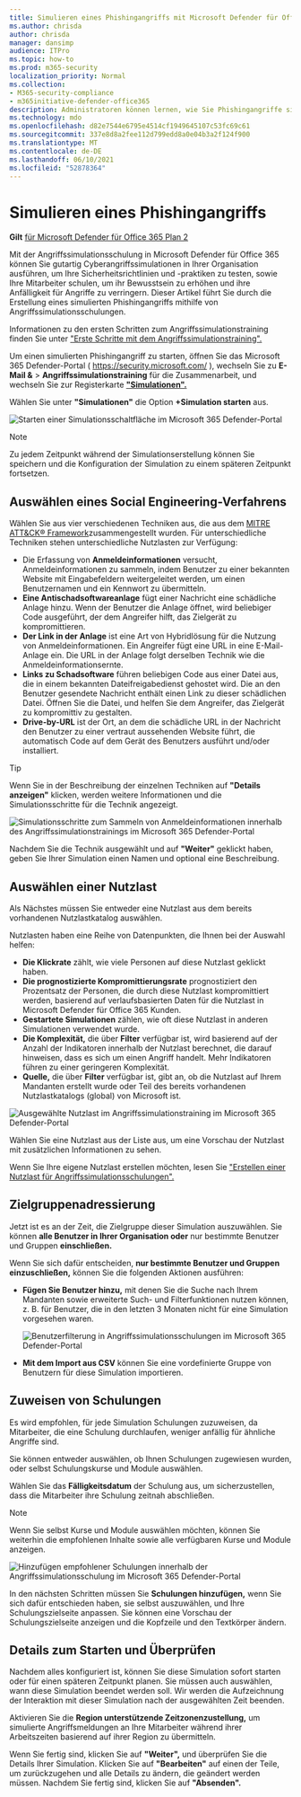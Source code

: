 ```yaml
---
title: Simulieren eines Phishingangriffs mit Microsoft Defender für Office 365
ms.author: chrisda
author: chrisda
manager: dansimp
audience: ITPro
ms.topic: how-to
ms.prod: m365-security
localization_priority: Normal
ms.collection:
- M365-security-compliance
- m365initiative-defender-office365
description: Administratoren können lernen, wie Sie Phishingangriffe simulieren und ihre Benutzer mithilfe von Angriffssimulationsschulungen in Microsoft Defender für Office 365 zur Phishing-Verhinderung schulen.
ms.technology: mdo
ms.openlocfilehash: d82e7544e6795e4514cf1949645107c53fc69c61
ms.sourcegitcommit: 337e8d8a2fee112d799edd8a0e04b3a2f124f900
ms.translationtype: MT
ms.contentlocale: de-DE
ms.lasthandoff: 06/10/2021
ms.locfileid: "52878364"
---
```

# <a name="simulate-a-phishing-attack"></a>Simulieren eines Phishingangriffs

**Gilt** [für Microsoft Defender für Office 365 Plan 2](defender-for-office-365.md)

Mit der Angriffssimulationsschulung in Microsoft Defender für Office 365 können Sie gutartig Cyberangriffssimulationen in Ihrer Organisation ausführen, um Ihre Sicherheitsrichtlinien und -praktiken zu testen, sowie Ihre Mitarbeiter schulen, um ihr Bewusstsein zu erhöhen und ihre Anfälligkeit für Angriffe zu verringern. Dieser Artikel führt Sie durch die Erstellung eines simulierten Phishingangriffs mithilfe von Angriffssimulationsschulungen.

Informationen zu den ersten Schritten zum Angriffssimulationstraining finden Sie unter ["Erste Schritte mit dem Angriffssimulationstraining".](attack-simulation-training-get-started.md)

Um einen simulierten Phishingangriff zu starten, öffnen Sie das Microsoft 365 Defender-Portal ( <https://security.microsoft.com/> ), wechseln Sie zu **E-Mail &** \> **Angriffssimulationstraining** für die Zusammenarbeit, und wechseln Sie zur Registerkarte **["Simulationen".](https://security.microsoft.com/attacksimulator?viewid=simulations)**

Wählen Sie unter **"Simulationen"** die Option **+Simulation starten** aus.

![Starten einer Simulationsschaltfläche im Microsoft 365 Defender-Portal](../../media/attack-sim-preview-launch.png)

> [!NOTE]
> Zu jedem Zeitpunkt während der Simulationserstellung können Sie speichern und die Konfiguration der Simulation zu einem späteren Zeitpunkt fortsetzen.

## <a name="selecting-a-social-engineering-technique"></a>Auswählen eines Social Engineering-Verfahrens

Wählen Sie aus vier verschiedenen Techniken aus, die aus dem [MITRE ATT&CK® Framework](https://attack.mitre.org/techniques/enterprise/)zusammengestellt wurden. Für unterschiedliche Techniken stehen unterschiedliche Nutzlasten zur Verfügung:

- Die Erfassung von **Anmeldeinformationen** versucht, Anmeldeinformationen zu sammeln, indem Benutzer zu einer bekannten Website mit Eingabefeldern weitergeleitet werden, um einen Benutzernamen und ein Kennwort zu übermitteln.
- **Eine Antischadsoftwareanlage** fügt einer Nachricht eine schädliche Anlage hinzu. Wenn der Benutzer die Anlage öffnet, wird beliebiger Code ausgeführt, der dem Angreifer hilft, das Zielgerät zu kompromittieren.
- **Der Link in der Anlage** ist eine Art von Hybridlösung für die Nutzung von Anmeldeinformationen. Ein Angreifer fügt eine URL in eine E-Mail-Anlage ein. Die URL in der Anlage folgt derselben Technik wie die Anmeldeinformationsernte.
- **Links zu Schadsoftware** führen beliebigen Code aus einer Datei aus, die in einem bekannten Dateifreigabedienst gehostet wird. Die an den Benutzer gesendete Nachricht enthält einen Link zu dieser schädlichen Datei. Öffnen Sie die Datei, und helfen Sie dem Angreifer, das Zielgerät zu kompromittiv zu gestalten.
- **Drive-by-URL** ist der Ort, an dem die schädliche URL in der Nachricht den Benutzer zu einer vertraut aussehenden Website führt, die automatisch Code auf dem Gerät des Benutzers ausführt und/oder installiert.

> [!TIP]
> Wenn Sie in der Beschreibung der einzelnen Techniken auf **"Details anzeigen"** klicken, werden weitere Informationen und die Simulationsschritte für die Technik angezeigt.
>
> ![Simulationsschritte zum Sammeln von Anmeldeinformationen innerhalb des Angriffssimulationstrainings im Microsoft 365 Defender-Portal](../../media/attack-sim-preview-sim-steps.png)

Nachdem Sie die Technik ausgewählt und auf **"Weiter"** geklickt haben, geben Sie Ihrer Simulation einen Namen und optional eine Beschreibung.

## <a name="selecting-a-payload"></a>Auswählen einer Nutzlast

Als Nächstes müssen Sie entweder eine Nutzlast aus dem bereits vorhandenen Nutzlastkatalog auswählen.

Nutzlasten haben eine Reihe von Datenpunkten, die Ihnen bei der Auswahl helfen:

- **Die Klickrate** zählt, wie viele Personen auf diese Nutzlast geklickt haben.
- **Die prognostizierte Kompromittierungsrate** prognostiziert den Prozentsatz der Personen, die durch diese Nutzlast kompromittiert werden, basierend auf verlaufsbasierten Daten für die Nutzlast in Microsoft Defender für Office 365 Kunden.
- **Gestartete Simulationen** zählen, wie oft diese Nutzlast in anderen Simulationen verwendet wurde.
- **Die Komplexität,** die über **Filter** verfügbar ist, wird basierend auf der Anzahl der Indikatoren innerhalb der Nutzlast berechnet, die darauf hinweisen, dass es sich um einen Angriff handelt. Mehr Indikatoren führen zu einer geringeren Komplexität.
- **Quelle,** die über **Filter** verfügbar ist, gibt an, ob die Nutzlast auf Ihrem Mandanten erstellt wurde oder Teil des bereits vorhandenen Nutzlastkatalogs (global) von Microsoft ist.

![Ausgewählte Nutzlast im Angriffssimulationstraining im Microsoft 365 Defender-Portal](../../media/attack-sim-preview-select-payload.png)

Wählen Sie eine Nutzlast aus der Liste aus, um eine Vorschau der Nutzlast mit zusätzlichen Informationen zu sehen.

Wenn Sie Ihre eigene Nutzlast erstellen möchten, lesen Sie ["Erstellen einer Nutzlast für Angriffssimulationsschulungen".](attack-simulation-training-payloads.md)

## <a name="audience-targeting"></a>Zielgruppenadressierung

Jetzt ist es an der Zeit, die Zielgruppe dieser Simulation auszuwählen. Sie können **alle Benutzer in Ihrer Organisation oder** nur bestimmte Benutzer und Gruppen **einschließen.**

Wenn Sie sich dafür entscheiden, **nur bestimmte Benutzer und Gruppen einzuschließen,** können Sie die folgenden Aktionen ausführen:

- **Fügen Sie Benutzer hinzu,** mit denen Sie die Suche nach Ihrem Mandanten sowie erweiterte Such- und Filterfunktionen nutzen können, z. B. für Benutzer, die in den letzten 3 Monaten nicht für eine Simulation vorgesehen waren.

  ![Benutzerfilterung in Angriffssimulationsschulungen im Microsoft 365 Defender-Portal](../../media/attack-sim-preview-user-targeting.png)

- **Mit dem Import aus CSV** können Sie eine vordefinierte Gruppe von Benutzern für diese Simulation importieren.

## <a name="assigning-training"></a>Zuweisen von Schulungen

Es wird empfohlen, für jede Simulation Schulungen zuzuweisen, da Mitarbeiter, die eine Schulung durchlaufen, weniger anfällig für ähnliche Angriffe sind.

Sie können entweder auswählen, ob Ihnen Schulungen zugewiesen wurden, oder selbst Schulungskurse und Module auswählen.

Wählen Sie das **Fälligkeitsdatum** der Schulung aus, um sicherzustellen, dass die Mitarbeiter ihre Schulung zeitnah abschließen.

> [!NOTE]
> Wenn Sie selbst Kurse und Module auswählen möchten, können Sie weiterhin die empfohlenen Inhalte sowie alle verfügbaren Kurse und Module anzeigen.
>
> ![Hinzufügen empfohlener Schulungen innerhalb der Angriffssimulationsschulung im Microsoft 365 Defender-Portal](../../media/attack-sim-preview-add-training.png)

In den nächsten Schritten müssen Sie **Schulungen hinzufügen,** wenn Sie sich dafür entschieden haben, sie selbst auszuwählen, und Ihre Schulungszielseite anpassen. Sie können eine Vorschau der Schulungszielseite anzeigen und die Kopfzeile und den Textkörper ändern.

## <a name="launch-details-and-review"></a>Details zum Starten und Überprüfen

Nachdem alles konfiguriert ist, können Sie diese Simulation sofort starten oder für einen späteren Zeitpunkt planen. Sie müssen auch auswählen, wann diese Simulation beendet werden soll. Wir werden die Aufzeichnung der Interaktion mit dieser Simulation nach der ausgewählten Zeit beenden.

Aktivieren Sie die **Region unterstützende Zeitzonenzustellung,** um simulierte Angriffsmeldungen an Ihre Mitarbeiter während ihrer Arbeitszeiten basierend auf ihrer Region zu übermitteln.

Wenn Sie fertig sind, klicken Sie auf **"Weiter",** und überprüfen Sie die Details Ihrer Simulation. Klicken Sie auf **"Bearbeiten"** auf einen der Teile, um zurückzugehen und alle Details zu ändern, die geändert werden müssen. Nachdem Sie fertig sind, klicken Sie auf **"Absenden".**
